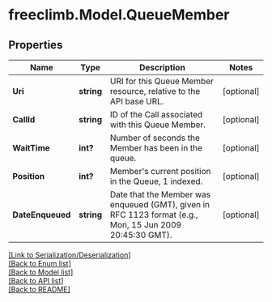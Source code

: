 # freeclimb.Model.QueueMember


## Properties

Name | Type | Description | Notes
------------ | ------------- | ------------- | -------------
**Uri** | **string** | URI for this Queue Member resource, relative to the API base URL. | [optional] 
**CallId** | **string** | ID of the Call associated with this Queue Member. | [optional] 
**WaitTime** | **int?** | Number of seconds the Member has been in the queue. | [optional] 
**Position** | **int?** | Member&#39;s current position in the Queue, 1 indexed. | [optional] 
**DateEnqueued** | **string** | Date that the Member was enqueued (GMT), given in RFC 1123 format (e.g., Mon, 15 Jun 2009 20:45:30 GMT). | [optional] 

[[Link to Serialization/Deserialization]](../README.md#documentation-for-serialization-deserialization)<br /> 
[[Back to Enum list]](../README.md#documentation-for-enums)<br /> 
[[Back to Model list]](../README.md#documentation-for-models)<br /> 
[[Back to API list]](../README.md#documentation-for-api-endpoints) <br /> 
[[Back to README]](../README.md) <br /> 
